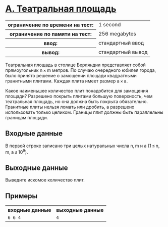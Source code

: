 # [A. Театральная площадь](https://codeforces.com/problemset/problem/1/A)

<table>
	<tr>
		<th>ограничение по времени на тест:</th>
		<td>1 second</td>
	</tr>
	<tr>
		<th>ограничение по памяти на тест:</th>
		<td>256 megabytes</td>
	</tr>
	<tr>
		<th>ввод:</th>
		<td>стандартный ввод</td>
	</tr>
	<tr>
		<th>вывод:</th>
		<td>стандартный вывод</td>
	</tr>
</table>

Театральная площадь в столице Берляндии представляет собой прямоугольник n × m метров.
По случаю очередного юбилея города, было принято решение о замощении площади квадратными гранитными плитами.
Каждая плита имеет размер a × a.

Какое наименьшее количество плит понадобится для замощения площади?
Разрешено покрыть плитами большую поверхность, чем театральная площадь, но она должна быть покрыта обязательно.
Гранитные плиты нельзя ломать или дробить, а разрешено использовать только целиком.
Границы плит должны быть параллельны границам площади.

## Входные данные

В первой строке записано три целых натуральных числа n, m и a (1 ≤ n, m, a ≤ 10<sup>9</sup>).

## Выходные данные

Выведите искомое количество плит.

## Примеры

<table>
	<tr>
		<th>входные данные</th>
		<th>выходные данные</th>
	</tr>
	<tr>
		<td><code>6 6 4</code></td>
		<td><code>4</code></td>
	</tr>
</table>
